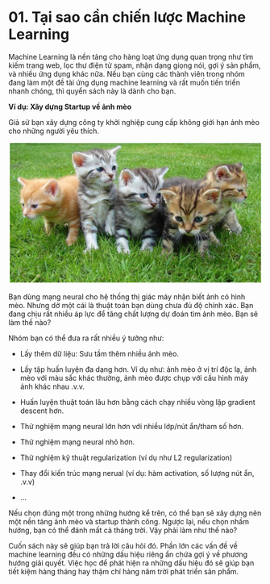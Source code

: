 # 01. Tại sao cần chiến lược Machine Learning 

Machine Learning là nền tảng cho hàng loạt ứng dụng quan trọng như tìm kiếm trang web, lọc thư điện tử spam, nhận dạng giọng nói, gợi ý sản phẩm, và nhiều ứng dụng khác nữa. Nếu bạn cùng các thành viên trong nhóm đang làm một đề tài ứng dụng machine learning và rất muốn tiến triển nhanh chóng, thì quyển sách này là dành cho bạn.

 **Ví dụ: Xây dựng Startup về ảnh mèo** 

Giả sử bạn xây dựng công ty khởi nghiệp cung cấp không giới hạn ảnh mèo cho những người yêu thích. 

![img](../imgs/C01_01.png)

Bạn dùng mạng neural cho hệ thống thị giác máy nhận biết ảnh có hình mèo. Nhưng dở một cái là thuật toán bạn dùng chưa đủ độ chính xác. Bạn đang chịu rất nhiều áp lực để tăng chất lượng dự đoán tìm ảnh mèo. Bạn sẽ làm thế nào?

Nhóm bạn có thể đưa ra rất nhiều ý tưởng như:

* Lấy thêm dữ liệu: Sưu tầm thêm nhiều ảnh mèo.

* Lấy tập huấn luyện đa dạng hơn. Ví dụ như: ảnh mèo ở vị trí độc lạ, ảnh mèo với màu sắc khác thường, ảnh mèo được chụp với cấu hình máy ảnh khác nhau .v.v.

* Huấn luyện thuật toán lâu hơn bằng cách chạy nhiều vòng lặp gradient descent hơn.

* Thử nghiệm mạng neural lớn hơn với nhiều lớp/nút ẩn/tham số hơn.

* Thử nghiệm mạng neural nhỏ hơn.

* Thử nghiệm kỹ thuật regularization (ví dụ như L2 regularization)

* Thay đổi kiến trúc mạng nerual (ví dụ: hàm activation, số lượng nút ẩn, .v.v)

* ...

Nếu chọn đúng một trong những hướng kể trên, có thể bạn sẽ xây dựng nên một nền tảng ảnh mèo và startup thành công. Ngược lại, nếu chọn nhầm hướng, bạn có thể đánh mất cả tháng trời. Vậy phải làm như thế nào? 

Cuốn sách này sẽ giúp bạn trả lời câu hỏi đó. Phần lớn các vấn đề về machine learning đều có những dấu hiệu riêng ẩn chứa gợi ý về phương hướng giải quyết. Việc học để phát hiện ra những dấu hiệu đó sẽ giúp bạn tiết kiệm hàng tháng hay thậm chí hàng năm trời phát triển sản phẩm. 



